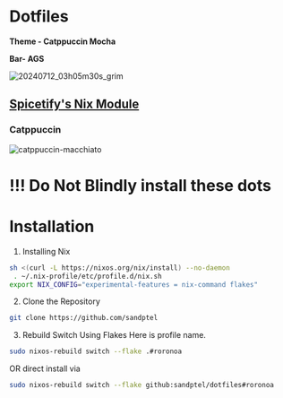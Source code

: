 # Dotfiles
**Theme - Catppuccin Mocha**

**Bar- AGS**

![20240712_03h05m30s_grim](https://github.com/user-attachments/assets/0a87f65d-7cb2-4683-9ec2-b4f2347d7729)

## [Spicetify's Nix Module](home-manager/themes/spicetify.nix)

### Catppuccin
![catppuccin-macchiato](https://github.com/user-attachments/assets/6957abe2-81ba-4c1f-b34b-d46de7cd8a6c)

# **!!! Do Not Blindly install these dots**

# Installation
1. Installing Nix
```bash
sh <(curl -L https://nixos.org/nix/install) --no-daemon
 . ~/.nix-profile/etc/profile.d/nix.sh
export NIX_CONFIG="experimental-features = nix-command flakes"
```
2. Clone the Repository
```bash
git clone https://github.com/sandptel
```
3. Rebuild Switch Using Flakes
   Here <roronoa> is profile name.
```bash
sudo nixos-rebuild switch --flake .#roronoa
```
OR direct install via
```bash
sudo nixos-rebuild switch --flake github:sandptel/dotfiles#roronoa
```
